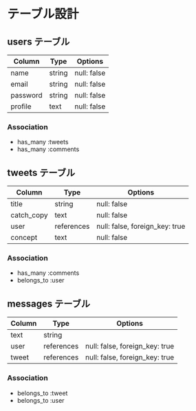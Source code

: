 # テーブル設計

## users テーブル

| Column   | Type   | Options     |
| -------- | ------ | ----------- |
| name     | string | null: false |
| email    | string | null: false |
| password | string | null: false |
| profile  | text   | null: false |

### Association

- has_many :tweets
- has_many :comments

## tweets テーブル

| Column     | Type       | Options                        |
| ---------- | ---------- | ------------------------------ |
| title      | string     | null: false                    |
| catch_copy | text       | null: false                    |
| user       | references | null: false, foreign_key: true |
| concept    | text       | null: false                    |

### Association

- has_many :comments
- belongs_to :user


## messages テーブル

| Column    | Type       | Options                        |
| --------- | ---------- | ------------------------------ |
| text      | string     |                                |
| user      | references | null: false, foreign_key: true |
| tweet     | references | null: false, foreign_key: true |


### Association

- belongs_to :tweet
- belongs_to :user